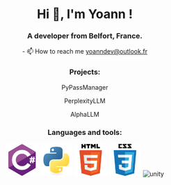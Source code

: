 <h1 align="center">Hi 👋, I'm Yoann !</h1> 
<h3 align="center">A developer from Belfort, France.</h3> 
<p align="center">- 📫 How to reach me <a href="mailto:yoanndev@outlook.fr">yoanndev@outlook.fr</a></p>
<h3 align="center">Projects:</h3>
<p align="center">
  <p align="center">PyPassManager</p>
  <p align="center">PerplexityLLM</p>
  <p align="center">AlphaLLM</p>
<h3 align="center">Languages and tools:</h3> 
<p align="center"> 
  <img src="https://raw.githubusercontent.com/devicons/devicon/master/icons/csharp/csharp-original.svg" alt="csharp" width="75" height="75"/> 
  <img src="https://raw.githubusercontent.com/devicons/devicon/master/icons/python/python-original.svg" alt="python" width="75" height="75"/> 
  <img src="https://raw.githubusercontent.com/devicons/devicon/master/icons/html5/html5-original-wordmark.svg" alt="html5" width="75" height="75"/> 
  <img src="https://raw.githubusercontent.com/devicons/devicon/master/icons/css3/css3-original-wordmark.svg" alt="css3" width="75" height="75"/> 
  <img src="https://www.vectorlogo.zone/logos/unity3d/unity3d-icon.svg" alt="unity" width="75" height="75"/> 
</p>
